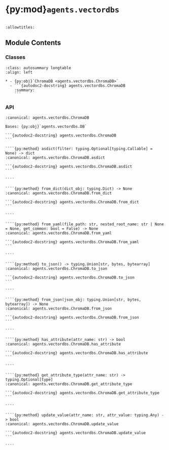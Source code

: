 # {py:mod}`agents.vectordbs`

```{py:module} agents.vectordbs
```

```{autodoc2-docstring} agents.vectordbs
:allowtitles:
```

## Module Contents

### Classes

````{list-table}
:class: autosummary longtable
:align: left

* - {py:obj}`ChromaDB <agents.vectordbs.ChromaDB>`
  - ```{autodoc2-docstring} agents.vectordbs.ChromaDB
    :summary:
    ```
````

### API

`````{py:class} ChromaDB
:canonical: agents.vectordbs.ChromaDB

Bases: {py:obj}`agents.vectordbs.DB`

```{autodoc2-docstring} agents.vectordbs.ChromaDB
```

````{py:method} asdict(filter: typing.Optional[typing.Callable] = None) -> dict
:canonical: agents.vectordbs.ChromaDB.asdict

```{autodoc2-docstring} agents.vectordbs.ChromaDB.asdict
```

````

````{py:method} from_dict(dict_obj: typing.Dict) -> None
:canonical: agents.vectordbs.ChromaDB.from_dict

```{autodoc2-docstring} agents.vectordbs.ChromaDB.from_dict
```

````

````{py:method} from_yaml(file_path: str, nested_root_name: str | None = None, get_common: bool = False) -> None
:canonical: agents.vectordbs.ChromaDB.from_yaml

```{autodoc2-docstring} agents.vectordbs.ChromaDB.from_yaml
```

````

````{py:method} to_json() -> typing.Union[str, bytes, bytearray]
:canonical: agents.vectordbs.ChromaDB.to_json

```{autodoc2-docstring} agents.vectordbs.ChromaDB.to_json
```

````

````{py:method} from_json(json_obj: typing.Union[str, bytes, bytearray]) -> None
:canonical: agents.vectordbs.ChromaDB.from_json

```{autodoc2-docstring} agents.vectordbs.ChromaDB.from_json
```

````

````{py:method} has_attribute(attr_name: str) -> bool
:canonical: agents.vectordbs.ChromaDB.has_attribute

```{autodoc2-docstring} agents.vectordbs.ChromaDB.has_attribute
```

````

````{py:method} get_attribute_type(attr_name: str) -> typing.Optional[type]
:canonical: agents.vectordbs.ChromaDB.get_attribute_type

```{autodoc2-docstring} agents.vectordbs.ChromaDB.get_attribute_type
```

````

````{py:method} update_value(attr_name: str, attr_value: typing.Any) -> bool
:canonical: agents.vectordbs.ChromaDB.update_value

```{autodoc2-docstring} agents.vectordbs.ChromaDB.update_value
```

````

`````
